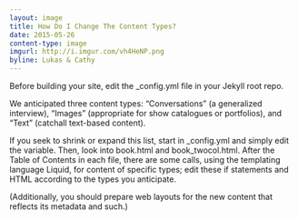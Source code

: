 ```yaml
---
layout: image
title: How Do I Change The Content Types?
date: 2015-05-26
content-type: image
imgurl: http://i.imgur.com/vh4HeNP.png
byline: Lukas & Cathy
---
```


Before building your site, edit the _config.yml file in your Jekyll root repo. 

We anticipated three content types: “Conversations” (a generalized interview), “Images” (appropriate for show catalogues or portfolios), and “Text” (catchall text-based content). 

If you seek to shrink or expand this list, start in _config.yml and simply edit the variable. Then, look into book.html and book_twocol.html. After the Table of Contents in each file, there are some calls, using the templating language Liquid, for content of specific types; edit these if statements and HTML according to the types you anticipate. 

(Additionally, you should prepare web layouts for the new content that reflects its metadata and such.) 